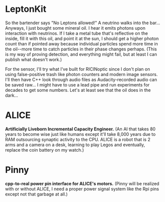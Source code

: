 <!--
Projects upcoming on a need-to-show basis.
-->



# LeptonKit

So the bartender says "No Leptons allowed!" A neutrino walks into the bar... Anyways, I just bought some mineral oil. I hear it emits photons upon interaction with neutrinos. If I take a metal tube that's reflective on the inside, fill it with this oil, and point it at the sun, I should get a higher photon count than if pointed away because individual particles spend more time in the oil--more time to catch particles in their phase changes perhaps. (This is my way of proving detection, and everything might fail, but at least I can publish what doesn't work.)

For the sensor, I'll try what I've built for RICINoptic since I don't plan on using false-positive trash like photon counters and modern image sensors. I'll then have C++ look through audio files as Audacity-recorded audio can be saved raw... I might have to use a lead pipe and run experiments for decades to get some numbers. Let's at least see that the oil does in the dark...

# ALICE

**Artificially Liveborn Incremental Capacity Engineer.** (An AI that takes 80 years to become wise just like humans except it'll take 8,000 years due to RAM outsourcing synaptic activity to the CPU. ALICE is a robot that is 2 arms and a camera on a desk, learning to play Legos and eventually, replace the coin battery on my watch.)

# Pinny

**cpp-to-real power pin interface for ALICE's motors.** (Pinny will be realized with or without ALICE, I need a proper power signal system like the Rpi pins except not that garbage at all.)

